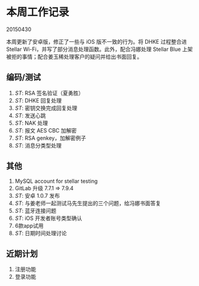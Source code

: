 # 本周工作记录

20150430

本周更新了安卓版，修正了一些与 iOS 版不一致的行为。将 DHKE 过程整合进 Stellar Wi-Fi，并写了部分消息处理函数。此外，配合冯娜处理 Stellar Blue 上架被拒的事情；配合姜玉稀处理客户的疑问并给出书面回复。

## 编码/测试

1. *ST*: RSA 签名验证（夏勇胜）
2. *ST*: DHKE 回复处理
3. *ST*: 密钥交换完成回复处理
4. *ST*: 发送心跳
5. *ST*: NAK 处理
6. *ST*: 报文 AES CBC 加解密
7. *ST*: RSA genkey，加解密例子
8. *ST*: 消息分类型处理

## 其他

1. MySQL account for stellar testing
2. GitLab 升级 7.7.1 => 7.9.4
3. *ST*: 安卓 1.0.7 发布
4. *ST*: 与姜老师一起测试马先生提出的三个问题，给冯娜书面答复
5. *ST*: 蓝牙连接问题
6. *ST*: iOS 开发者账号类型确认
7. 6款app试用
3. *ST*: 日期时间处理讨论

## 近期计划

1. 注册功能
2. 登录功能